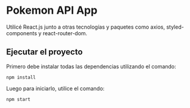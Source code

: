 # Pokemon API App

Utilicé React.js junto a otras tecnologías y paquetes como axios, styled-components y react-router-dom.

## Ejecutar el proyecto

Primero debe instalar todas las dependencias utilizando el comando:

```
npm install
```

Luego para iniciarlo, utilice el comando:

```
npm start
```